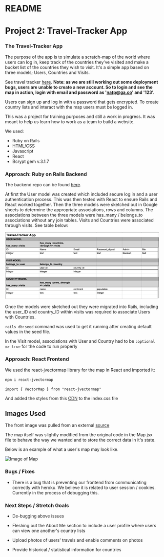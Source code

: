 # README

# Project 2: Travel-Tracker App

### The Travel-Tracker App

The purpose of the app is to simulate a scratch-map of the world where users can log in, keep track of the countries they've visited and make a bucket list of the countries they wish to visit. It's a simple app based on three models; Users, Countries and Visits.

See travel tracker [here](https://daniiblack.github.io/react-scratch-map/). **Note: as we are still working out some deployment bugs, users are unable to create a new account. So to login and see the map in action, login with email and password as 'natp@ga.co' and '123'.**

Users can sign up and log in with a password that gets encrypted. To create country lists and interact with the map users must be logged in.

This was a project for training purposes and still a work in progress. It was meant to help us learn how to work as a team to build a website.

We used:
- Ruby on Rails
- HTML/CSS
- Javascript
- React
- Bcrypt gem v.3.1.7




### Approach: Ruby on Rails Backend

The backend repo can be found [here](https://github.com/nataliepauchard/backend-rails-travel-tracker#readme).

At first the User model was created which included secure log in and a user authentication process. This was then tested with React to ensure Rails and React worked together. Then the three models were sketched out in Google sheets to determine the appropriate associations, rows and columns. The associations between the three models were has_many / belongs_to associations without any join tables. Visits and Countries were associated through visits. See table below:


![Image of Tables](models_tables.png)


Once the models were sketched out they were migrated into Rails, including the user_ID and country_ID within visits was required to associate Users with Countries.

``` rails db:seed ``` command was used to get it running after creating default values in the seed file.

In the Visit model, associations with User and Country had to be ``` :optional => true ``` for the code to run properly

### Approach: React Frontend

We used the react-jvectormap library for the map in React and imported it:

``` npm i react-jvectormap ```

``` import { VectorMap } from "react-jvectormap" ```

And added the styles from this [CDN](https://cdnjs.cloudflare.com/ajax/libs/jvectormap/2.0.4/jquery-jvectormap.css) to the index.css file

## Images Used

The front image was pulled from an external [source](https://images.pexels.com/photos/269888/pexels-photo-269888.jpeg)

The map itself was slightly modified from the original code in the Map.jsx file to behave the way we wanted and to store the correct data in it's state.

Below is an example of what a user's map may look like.

![Image of Map](travel_tracker.png)

### Bugs / Fixes

- There is a bug that is preventing our frontend from communicating correctly with heroku. We believe it is related to user session / cookies. Currently in the process of debugging this.

### Next Steps / Stretch Goals

- De-bugging above issues

- Fleshing out the About Me section to include a user profile where users can view one another's country lists

- Upload photos of users' travels and enable comments on photos

- Provide historical / statistical information for countries
